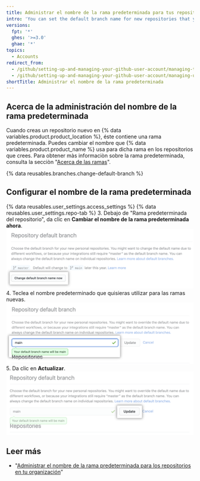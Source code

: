 ```yaml
---
title: Administrar el nombre de la rama predeterminada para tus repositorios
intro: 'You can set the default branch name for new repositories that you create on {% data variables.product.product_location %}.'
versions:
  fpt: '*'
  ghes: '>=3.0'
  ghae: '*'
topics:
  - Accounts
redirect_from:
  - /github/setting-up-and-managing-your-github-user-account/managing-the-default-branch-name-for-your-repositories
  - /github/setting-up-and-managing-your-github-user-account/managing-user-account-settings/managing-the-default-branch-name-for-your-repositories
shortTitle: Administrar el nombre de la rama predeterminada
---
```


## Acerca de la administración del nombre de la rama predeterminada

Cuando creas un repositorio nuevo en {% data variables.product.product_location %}, éste contiene una rama predeterminada. Puedes cambiar el nombre que {% data variables.product.product_name %} usa para dicha rama en los repositorios que crees. Para obtener màs informaciòn sobre la rama predeterminada, consulta la secciòn "[Acerca de las ramas](/github/collaborating-with-issues-and-pull-requests/about-branches#about-the-default-branch)".

{% data reusables.branches.change-default-branch %}

## Configurar el nombre de la rama predeterminada

{% data reusables.user_settings.access_settings %}
{% data reusables.user_settings.repo-tab %}
3. Debajo de "Rama predeterminada del repositorio", da clic en **Cambiar el nombre de la rama predeterminada ahora**. ![Botón de ignorar](/assets/images/help/settings/repo-default-name-button.png)
4. Teclea el nombre predeterminado que quisieras utilizar para las ramas nuevas. ![Caja de texto para ingresar el nombre predeterminado](/assets/images/help/settings/repo-default-name-text.png)
5. Da clic en **Actualizar**. ![Botón de actualizar](/assets/images/help/settings/repo-default-name-update.png)

## Leer más

- "[Administrar el nombre de la rama predeterminada para los repositorios en tu organización](/organizations/managing-organization-settings/managing-the-default-branch-name-for-repositories-in-your-organization)"
